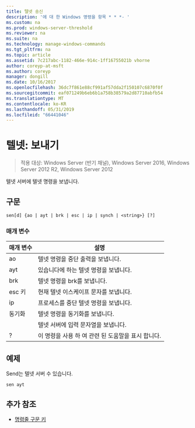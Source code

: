 ```yaml
---
title: 텔넷 송신
description: '에 대 한 Windows 명령을 항목 * * *- '
ms.custom: na
ms.prod: windows-server-threshold
ms.reviewer: na
ms.suite: na
ms.technology: manage-windows-commands
ms.tgt_pltfrm: na
ms.topic: article
ms.assetid: 7c217abc-1182-466e-914c-1ff16755021b vhorne
author: coreyp-at-msft
ms.author: coreyp
manager: dongill
ms.date: 10/16/2017
ms.openlocfilehash: 36dc7f861e88cf991af57dda2f150107c6870f0f
ms.sourcegitcommit: eaf071249b6eb6b1a758b38579a2d87710abfb54
ms.translationtype: MT
ms.contentlocale: ko-KR
ms.lasthandoff: 05/31/2019
ms.locfileid: "66441046"
---
```

# <a name="telnet-send"></a>텔넷: 보내기

>적용 대상: Windows Server (반기 채널), Windows Server 2016, Windows Server 2012 R2, Windows Server 2012

텔넷 서버에 텔넷 명령을 보냅니다.   
## <a name="syntax"></a>구문  
```  
sen[d] {ao | ayt | brk | esc | ip | synch | <string>} [?]  
```  
### <a name="parameters"></a>매개 변수  

| 매개 변수 |                     설명                      |
|-----------|------------------------------------------------------|
|    ao     |       텔넷 명령을 중단 출력을 보냅니다.        |
|    ayt    |       있습니다에 하는 텔넷 명령을 보냅니다.       |
|    brk    |            텔넷 명령을 brk를 보냅니다.            |
|    esc 키    |      현재 텔넷 이스케이프 문자를 보냅니다.      |
|    ip     |     프로세스를 중단 텔넷 명령을 보냅니다.     |
|   동기화   |           텔넷 명령을 동기화를 보냅니다.           |
| <string>  | 텔넷 서버에 입력 문자열을 보냅니다. |
|     ?     |     이 명령을 사용 하 여 관련 된 도움말을 표시 합니다.      |

## <a name="BKMK_Examples"></a>예제  
Send는 텔넷 서버 수 있습니다.  
```  
sen ayt  
```  
## <a name="additional-references"></a>추가 참조  
-   [명령줄 구문 키](command-line-syntax-key.md)  
